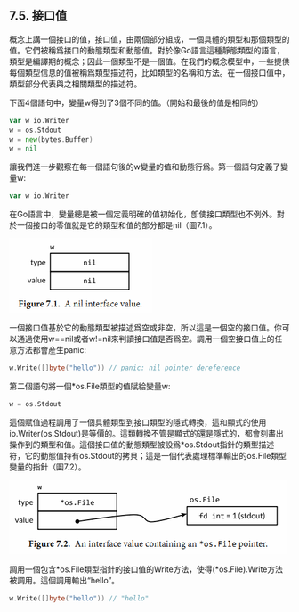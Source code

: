 ## 7.5.  接口值
概念上講一個接口的值，接口值，由兩個部分組成，一個具體的類型和那個類型的值。它們被稱爲接口的動態類型和動態值。對於像Go語言這種靜態類型的語言，類型是編譯期的概念；因此一個類型不是一個值。在我們的概念模型中，一些提供每個類型信息的值被稱爲類型描述符，比如類型的名稱和方法。在一個接口值中，類型部分代表與之相關類型的描述符。

下面4個語句中，變量w得到了3個不同的值。（開始和最後的值是相同的）
```go
var w io.Writer
w = os.Stdout
w = new(bytes.Buffer)
w = nil
```
讓我們進一步觀察在每一個語句後的w變量的值和動態行爲。第一個語句定義了變量w:
```go
var w io.Writer
```
在Go語言中，變量總是被一個定義明確的值初始化，卽使接口類型也不例外。對於一個接口的零值就是它的類型和值的部分都是nil（圖7.1）。

![](../images/ch7-01.png)

一個接口值基於它的動態類型被描述爲空或非空，所以這是一個空的接口值。你可以通過使用w==nil或者w!=nil來判讀接口值是否爲空。調用一個空接口值上的任意方法都會産生panic:
```go
w.Write([]byte("hello")) // panic: nil pointer dereference
```
第二個語句將一個*os.File類型的值賦給變量w:
```go
w = os.Stdout
```
這個賦值過程調用了一個具體類型到接口類型的隱式轉換，這和顯式的使用io.Writer(os.Stdout)是等價的。這類轉換不管是顯式的還是隱式的，都會刻畵出操作到的類型和值。這個接口值的動態類型被設爲*os.Stdout指針的類型描述符，它的動態值持有os.Stdout的拷貝；這是一個代表處理標準輸出的os.File類型變量的指針（圖7.2）。

![](../images/ch7-02.png)

調用一個包含\*os.File類型指針的接口值的Write方法，使得(\*os.File).Write方法被調用。這個調用輸出“hello”。
```go
w.Write([]byte("hello")) // "hello"
```
